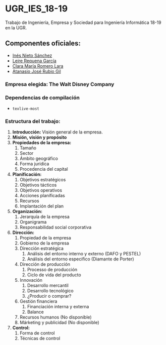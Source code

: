 # UGR_IES_18-19

Trabajo de Ingeniería, Empresa y Sociedad para Ingeniería Informática 18-19 en la UGR.

## Componentes oficiales:

- [Inés Nieto Sánchez](https://github.com/ins426)
- [Leire Requena García](https://github.com/leirereqgar)
- [Clara María Romero Lara](https://github.com/clarasdfgh)
- [Atanasio José Rubio Gil](https://github.com/Groctel)

### Empresa elegida: The Walt Disney Company

### Dependencias de compilación

- `texlive-most`

### Estructura del trabajo:

1. **Introducción:** Visión general de la empresa.
2. **Misión, visión y propósito**
3. **Propiedades de la empresa:**
   1. Tamaño
   2. Sector
   3. Ámbito geográfico
   4. Forma jurídica
   5. Procedencia del capital
4. **Planificación:**
   1. Objetivos estratégicos
   2. Objetivos tácticos
   3. Objetivos operativos
   4. Acciones planificadas
   5. Recursos
   6. Implantación del plan
5. **Organización:**
   1. Jerarquía de la empresa
   2. Organigrama
   3. Responsabilidad social corporativa
6. **Dirección:**
   1. Propiedad de la empresa
   2. Gobierno de la empresa
   3. Dirección estratégica
      1. Análisis del entorno interno y externo (DAFO y PESTEL)
      2. Análisis del entorno específico (Diamante de Porter)
   4. Dirección de producción
      1. Processo de producción
      2. Ciclo de vida del producto
   5. Innovación
      1. Desarrollo mercantil
      2. Desarrollo tecnológico
      3. ¿Producir o comprar?
   6. Gestión financiera
      1. Financiación interna y externa
      2. Balance
   7. Recursos humanos (No disponible)
   8. Márketing y publicidad (No disponible)
7. **Control:**
   1. Forma de control
   2. Técnicas de control
